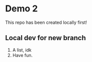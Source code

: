 # Demo 2

This repo has been created locally first!

## Local dev for new branch

1. A list, idk
2. Have fun.
